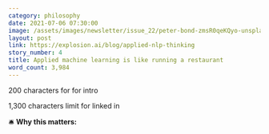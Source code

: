 ```yaml
---
category: philosophy
date: 2021-07-06 07:30:00
image: /assets/images/newsletter/issue_22/peter-bond-zmsR0qeKQyo-unsplash.jpeg
layout: post
link: https://explosion.ai/blog/applied-nlp-thinking
story_number: 4
title: Applied machine learning is like running a restaurant
word_count: 3,984
---
```


200 characters for for intro

1,300 characters limit for linked in

🛎️ **Why this matters:**